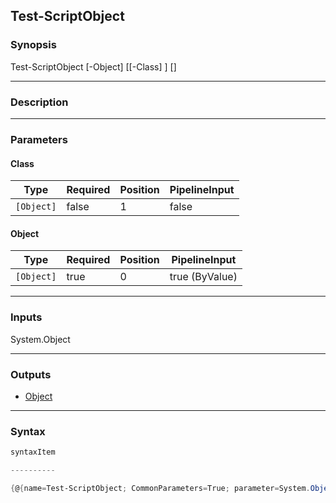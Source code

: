 Test-ScriptObject
-----------------

### Synopsis

Test-ScriptObject [-Object] <Object> [[-Class] <Object>] [<CommonParameters>]

---

### Description

---

### Parameters
#### **Class**

|Type      |Required|Position|PipelineInput|
|----------|--------|--------|-------------|
|`[Object]`|false   |1       |false        |

#### **Object**

|Type      |Required|Position|PipelineInput |
|----------|--------|--------|--------------|
|`[Object]`|true    |0       |true (ByValue)|

---

### Inputs
System.Object

---

### Outputs
* [Object](https://learn.microsoft.com/en-us/dotnet/api/System.Object)

---

### Syntax
```PowerShell
syntaxItem
```
```PowerShell
----------
```
```PowerShell
{@{name=Test-ScriptObject; CommonParameters=True; parameter=System.Object[]}}
```
